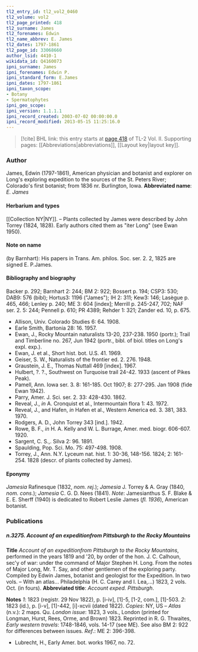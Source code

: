 ```yaml
---
tl2_entry_id: tl2_vol2_0460
tl2_volume: vol2
tl2_page_printed: 418
tl2_surname: James
tl2_forenames: Edwin
tl2_name_abbrev: E. James
tl2_dates: 1797-1861
tl2_page_id: 33068660
author_lsid: 4410-1
wikidata_id: Q4160073
ipni_surname: James
ipni_forenames: Edwin P.
ipni_standard_form: E.James
ipni_dates: 1797-1861
ipni_taxon_scope: 
- Botany
- Spermatophytes
ipni_geo_scope: 
ipni_version: 1.1.1.1
ipni_record_created: 2003-07-02 00:00:00.0
ipni_record_modified: 2013-05-15 11:25:16.0
---
```



> [!cite] BHL link: this entry starts at [page 418](https://www.biodiversitylibrary.org/page/33068660) of TL-2 Vol. II.
> Supporting pages: [[Abbreviations|abbreviations]], [[Layout key|layout key]].

### Author

James, Edwin (1797-1861), American physician and botanist and explorer on Long's exploring expedition to the sources of the St. Peters River; Colorado's first botanist; from 1836 nr. Burlington, Iowa. 
**Abbreviated name**: *E. James*

#### Herbarium and types

[[Collection NY|NY]]. – Plants collected by James were described by John Torrey (1824, 1828). Early authors cited them as "iter Long" (see Ewan 1950).

#### Note on name

(by Barnhart): His papers in Trans. Am. philos. Soc. ser. 2. 2, 1825 are signed E. P.James.

#### Bibliography and biography

Backer p. 292; Barnhart 2: 244; BM 2: 922; Bossert p. 194; CSP3: 530; DAB9: 576 (bibl); Hortus3: 1196 ("James"); IH 2: 311; Kew3: 146; Lasègue p. 465, 466; Lenley p. 240; ME 3: 604 \[index\]; Merrill p. 245-247, 702; NAF ser. 2. 5: 244; Pennell p. 610; PR 4389; Rehder 1: 321; Zander ed. 10, p. 675.
- Allison, Univ. Colorado Studies 6: 64. 1908.
- Earle Smith, Bartonia 28: 16. 1957.
- Ewan, J., Rocky Mountain naturalists 13-20, 237-238. 1950 (portr.); Trail and Timberline no. 267, Jun 1942 (portr., bibl. of biol. titles on Long's expl. exp.).
- Ewan, J. et al., Short hist. bot. U.S. 41. 1969.
- Geiser, S. W., Naturalists of the frontier ed. 2. 276. 1948.
- Graustein, J. E., Thomas Nuttall 469 \[index\]. 1967.
- Hulbert, ?. ?., Southwest on Turquoise trail 24-42. 1933 (ascent of Pikes Peak).
- Pamell, Ann. Iowa ser. 3. 8: 161-185. Oct 1907; 8: 277-295. Jan 1908 (fide Ewan 1942).
- Parry, Amer. J. Sci. ser. 2. 33: 428-430. 1862.
- Reveal, J., *in* A. Cronquist et al., Intermountain flora 1: 43. 1972.
- Reveal, J., and Hafen, *in* Hafen et al., Western America ed. 3. 381, 383. 1970.
- Rodgers, A. D., John Torrey 343 \[ind.\]. 1942.
- Rowe, B. F., *in* H. A. Kelly and W. L. Burrage, Amer. med. biogr. 606-607. 1920.
- Sargent, C. S.,. Silva 2: 96. 1891.
- Spaulding, Pop. Sci. Mo. 75: 497-498. 1908.
- Torrey, J., Ann. N.Y. Lyceum nat. hist. 1: 30-36, 148-156. 1824; 2: 161-254. 1828 (descr. of plants collected by James).

#### Eponymy

*Jamesia* Rafinesque (1832, *nom. rej.*); *Jamesia* J. Torrey & A. Gray (1840, *nom. cons.*); *Jamesia* C. G. D. Nees (1841). *Note*: Jamesianthus S. F. Blake & E. E. Sherff (1940) is dedicated to Robert Leslie James (*fl. 1936*), American botanist.

### Publications

##### n.3275. Account of an expeditionfrom Pittsburgh to the Rocky Mountains

**Title**
*Account of an expeditionfrom Pittsburgh to the Rocky Mountains*, performed in the years 1819 and '20, by order of the hon. J. C. Calhoun, sec'y of war: under the command of Major Stephen H. Long. From the notes of Major Long, Mr. T. Say, and other gentlemen of the exploring party. Compiled by Edwin James, botanist and geologist for the Expedition. In two vols. – With an atlas... Philadelphia (H. C. Carey and I. Lea,...) 1823, 2 vols. Oct. (in fours).
**Abbreviated title**: *Account exped. Pittsburgh*.

**Notes**
*1*: 1823 (registr. 29 Nov 1822), p. \[i-iv\], \[1\]-5, \[1-2, com.\], \[1\]-503.
*2*: 1823 (id.), p. \[i-v\], \[1\]-442, \[i\]-xcvii (dated 1822).
*Copies*: NY, US – *Atlas* (n.v.): 2 maps. Qu.
*London issue*: 1823, 3 vols., London (printed for Longman, Hurst, Rees, Orme, and Brown) 1823. Reprinted in R. G. Thwaites, *Early western travels*: 1748-1846, vols. 14-17 (see ME).
See also BM 2: 922 for differences between issues.
*Ref*.: ME 2: 396-398.
- Lubrecht, H., Early Amer. bot. works 1967, no. 72.


